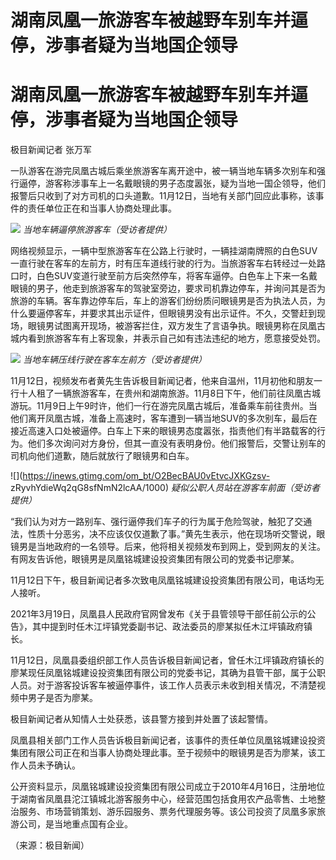 # 湖南凤凰一旅游客车被越野车别车并逼停，涉事者疑为当地国企领导

# 湖南凤凰一旅游客车被越野车别车并逼停，涉事者疑为当地国企领导

极目新闻记者 张万军

一队游客在游完凤凰古城后乘坐旅游客车离开途中，被一辆当地车辆多次别车和强行逼停，游客称涉事车上一名戴眼镜的男子态度嚣张，疑为当地一国企领导，他们报警后只收到了对方司机的口头道歉。11月12日，当地有关部门回应此事称，该事件的责任单位正在和当事人协商处理此事。

![](https://inews.gtimg.com/om_bt/OLzRzjZx5APVFKeRttEfetskQ3i11JUgAKs6A-mpjWpd4AA/1000)
_当地车辆逼停旅游客车（受访者提供）_

网络视频显示，一辆中型旅游客车在公路上行驶时，一辆挂湖南牌照的白色SUV一直行驶在客车的左前方，时有压车道线行驶的行为。当旅游客车右转经过一处路口时，白色SUV变道行驶至前方后突然停车，将客车逼停。白色车上下来一名戴眼镜的男子，他走到旅游客车的驾驶室旁边，要求司机靠边停车，并询问其是否为旅游的车辆。客车靠边停车后，车上的游客们纷纷质问眼镜男是否为执法人员，为什么要逼停客车，并要求其出示证件，但眼镜男没有出示证件。不久，交警赶到现场，眼镜男试图离开现场，被游客拦住，双方发生了言语争执。眼镜男称在凤凰古城内看到旅游客车有上客现象，并表示自己如有违法违纪的地方，愿意接受处罚。

![](https://inews.gtimg.com/om_bt/OIedKUNPWET-4pqiF642VxWCHY9F2KgVwPgps33NjR3z4AA/1000)
_当地车辆压线行驶在客车左前方（受访者提供）_

11月12日，视频发布者黄先生告诉极目新闻记者，他来自温州，11月初他和朋友一行十人租了一辆旅游客车，在贵州和湖南旅游。11月8日下午，他们前往凤凰古城游玩。11月9日上午9时许，他们一行在游完凤凰古城后，准备乘车前往贵州。当他们离开凤凰古城，准备上高速时，客车遭到一辆当地SUV的多次别车，最后在接近高速入口处被逼停。白车上下来的眼镜男态度嚣张，指责他们有半路载客的行为。他们多次询问对方身份，但其一直没有表明身份。他们报警后，交警让别车的司机向他们道歉，随后就放行了眼镜男和白车。

![](https://inews.gtimg.com/om_bt/O2BecBAU0vEtvcJXKGzsv-
zRyvhYdieWq2qG8sfNmN2lcAA/1000) _疑似公职人员站在游客车前面（受访者提供）_

“我们认为对方一路别车、强行逼停我们车子的行为属于危险驾驶，触犯了交通法，性质十分恶劣，决不应该仅仅道歉了事。”黄先生表示，他在现场听交警说，眼镜男是当地政府的一名领导。后来，他将相关视频发布到网上，受到网友的关注。有网友告诉他，眼镜男是凤凰铭城建设投资集团有限公司的党委书记廖某。

11月12日下午，极目新闻记者多次致电凤凰铭城建设投资集团有限公司，电话均无人接听。

2021年3月19日，凤凰县人民政府官网曾发布《关于县管领导干部任前公示的公告》，其中提到时任木江坪镇党委副书记、政法委员的廖某拟任木江坪镇政府镇长。

11月12日，凤凰县委组织部工作人员告诉极目新闻记者，曾任木江坪镇政府镇长的廖某现任凤凰铭城建设投资集团有限公司的党委书记，其确为县管干部，属于公职人员。对于游客投诉客车被逼停事件，该工作人员表示未收到相关情况，不清楚视频中男子是否为廖某。

极目新闻记者从知情人士处获悉，该县警方接到并处置了该起警情。

凤凰县相关部门工作人员告诉极目新闻记者，该事件的责任单位凤凰铭城建设投资集团有限公司正在和当事人协商处理此事。至于视频中的眼镜男是否为廖某，该工作人员未予确认。

公开资料显示，凤凰铭城建设投资集团有限公司成立于2010年4月16日，注册地位于湖南省凤凰县沱江镇城北游客服务中心，经营范围包括食用农产品零售、土地整治服务、市场营销策划、游乐园服务、票务代理服务等。该公司投资了凤凰多家旅游公司，是当地重点国有企业。

（来源：极目新闻）

